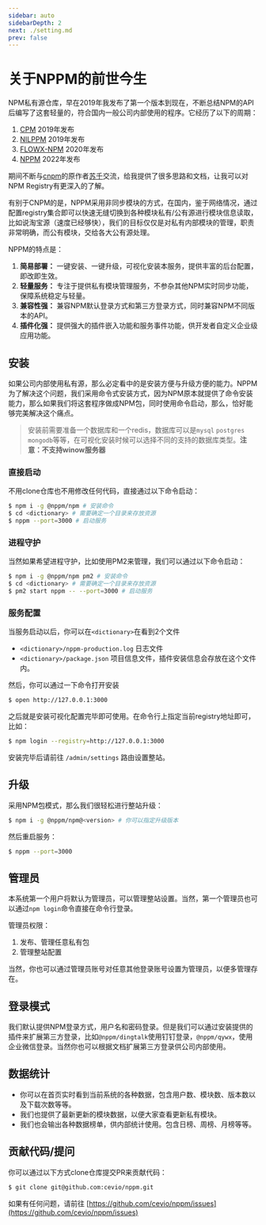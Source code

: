 ```yaml
---
sidebar: auto
sidebarDepth: 2
next: ./setting.md
prev: false
---
```


# 关于NPPM的前世今生

NPM私有源仓库，早在2019年我发布了第一个版本到现在，不断总结NPM的API后编写了这套轻量的，符合国内一般公司内部使用的程序。它经历了以下的周期：

1. [CPM](https://github.com/cevio/cpm) 2019年发布
2. [NILPPM](https://github.com/nilppm/npm) 2019年发布
3. [FLOWX-NPM](https://github.com/flowxjs/npm) 2020年发布
4. [NPPM](https://github.com/cevio/nppm) 2022年发布

期间不断与[cnpm](https://github.com/cnpm/cnpm)的原作者[苏千](https://github.com/fengmk2)交流，给我提供了很多思路和文档，让我可以对NPM Registry有更深入的了解。

有别于CNPM的是，NPPM采用非同步模块的方式，在国内，鉴于网络情况，通过配置registry集合即可以快速无缝切换到各种模块私有/公有源进行模块信息读取，比如说淘宝源（速度已经够快），我们的目标仅仅是对私有内部模块的管理，职责非常明确，而公有模块，交给各大公有源处理。

NPPM的特点是：

1. **简易部署：** 一键安装、一键升级，可视化安装本服务，提供丰富的后台配置，即改即生效。
2. **轻量服务：** 专注于提供私有模块管理服务，不参杂其他NPM实时同步功能，保障系统稳定与轻量。
3. **兼容性强：** 兼容NPM默认登录方式和第三方登录方式，同时兼容NPM不同版本的API。
4. **插件化强：** 提供强大的插件嵌入功能和服务事件功能，供开发者自定义企业级应用功能。

## 安装

如果公司内部使用私有源，那么必定看中的是安装方便与升级方便的能力。NPPM为了解决这个问题，我们采用命令式安装方式，因为NPM原本就提供了命令安装能力，那么如果我们将这套程序做成NPM包，同时使用命令启动，那么，恰好能够完美解决这个痛点。

> 安装前需要准备一个数据库和一个redis，数据库可以是`mysql` `postgres` `mongodb`等等，在可视化安装时候可以选择不同的支持的数据库类型。**注意：不支持winow服务器**

### 直接启动

不用clone仓库也不用修改任何代码，直接通过以下命令启动：

```bash
$ npm i -g @nppm/npm # 安装命令
$ cd <dictionary> # 需要确定一个目录来存放资源
$ nppm --port=3000 # 启动服务
```

### 进程守护

当然如果希望进程守护，比如使用PM2来管理，我们可以通过以下命令启动：

```bash
$ npm i -g @nppm/npm pm2 # 安装命令
$ cd <dictionary> # 需要确定一个目录来存放资源
$ pm2 start nppm -- --port=3000 # 启动服务
```

### 服务配置

当服务启动以后，你可以在`<dictionary>`在看到2个文件

- `<dictionary>/nppm-production.log` 日志文件
- `<dictionary>/package.json` 项目信息文件，插件安装信息会存放在这个文件内。

然后，你可以通过一下命令打开安装

```bash
$ open http://127.0.0.1:3000
```

之后就是安装可视化配置完毕即可使用。在命令行上指定当前registry地址即可，比如：

```bash
$ npm login --registry=http://127.0.0.1:3000
```

安装完毕后请前往 `/admin/settings` 路由设置整站。

## 升级

采用NPM包模式，那么我们很轻松进行整站升级：

```bash
$ npm i -g @nppm/npm@<version> # 你可以指定升级版本
```

然后重启服务：

```bash
$ nppm --port=3000
```

## 管理员

本系统第一个用户将默认为管理员，可以管理整站设置。当然，第一个管理员也可以通过`npm login`命令直接在命令行登录。

管理员权限：

1. 发布、管理任意私有包
2. 管理整站配置

当然，你也可以通过管理员账号对任意其他登录账号设置为管理员，以便多管理存在。

## 登录模式

我们默认提供NPM登录方式，用户名和密码登录。但是我们可以通过安装提供的插件来扩展第三方登录，比如`@nppm/dingtalk`使用钉钉登录，`@nppm/qywx`，使用企业微信登录。当然你也可以根据文档扩展第三方登录供公司内部使用。

## 数据统计

- 你可以在首页实时看到当前系统的各种数据，包含用户数、模块数、版本数以及下载次数等等。
- 我们也提供了最新更新的模块数据，以便大家查看更新私有模块。
- 我们也会输出各种数据榜单，供内部统计使用。包含日榜、周榜、月榜等等。

## 贡献代码/提问

你可以通过以下方式clone仓库提交PR来贡献代码：

```bash
$ git clone git@github.com:cevio/nppm.git
```

如果有任何问题，请前往 [https://github.com/cevio/nppm/issues](https://github.com/cevio/nppm/issues)